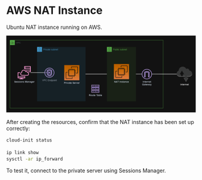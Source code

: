 # AWS NAT Instance

Ubuntu NAT instance running on AWS.

<img src=".assets/nat.png" />

After creating the resources, confirm that the NAT instance has been set up correctly:

```sh
cloud-init status

ip link show
sysctl -ar ip_forward
```

To test it, connect to the private server using Sessions Manager.
